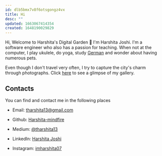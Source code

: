 ```yaml
---
id: dlb5bmx7v8f6otsgongz4vx
title: Hi
desc: ""
updated: 1663067414354
created: 1648190029829
---
```


Hi,
Welcome to Harshita's Digital Garden 🌱
I'm Harshita Joshi. I'm a software engineer who also has a passion for teaching.
When not at the computer, I play ukulele, do yoga, study [German](https://harshita-mindfire.github.io/german-for-beginners/) and wonder about having numerous pets.

Even though I don't travel very often, I try to capture the city's charm through photographs. Click [here](https://harshita-mindfire.github.io/) to see a glimpse of my gallery.

## Contacts

You can find and contact me in the following places

- Email: tharshita13@gmail.com

- Github: [Harshita-mindfire](https://github.com/Harshita-mindfire)

- Medium: [@tharshita13](https://medium.com/@tharshita13)

- LinkedIn: [Harshita Joshi](https://www.linkedin.com/in/harshita-joshi-030b29118/)

- Instagram: [imharshita07](https://www.instagram.com/imharshita07/)
